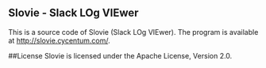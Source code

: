 ## Slovie - Slack LOg VIEwer

This is a source code of Slovie (Slack LOg VIEwer). The program is available at http://slovie.cycentum.com/.

##License
Slovie is licensed under the Apache License, Version 2.0.
